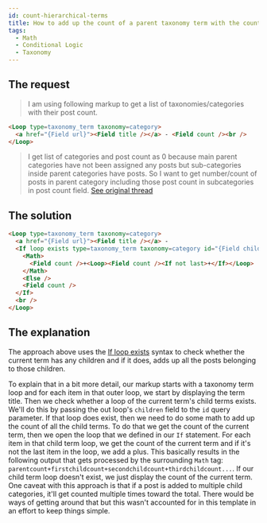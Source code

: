 ```yaml
---
id: count-hierarchical-terms
title: How to add up the count of a parent taxonomy term with the count of all its children
tags:
  - Math
  - Conditional Logic
  - Taxonomy
---
```

## The request

> I am using following markup to get a list of taxonomies/categories with their post count.
```html
<Loop type=taxonomy_term taxonomy=category>
  <a href="{Field url}"><Field title /></a> - <Field count /><br />
</Loop>
```

> I get list of categories and post count as 0 because main parent categories have not been assigned any posts but sub-categories inside parent categories have posts. So I want to get number/count of posts in parent category including those post count in subcategories in post count field. [See original thread](https://discourse.tangible.one/t/get-number-of-all-posts-including-post-count-of-children-inside-a-taxanomy/784)

## The solution

```html
<Loop type=taxonomy_term taxonomy=category>
  <a href="{Field url}"><Field title /></a> - 
  <If loop exists type=taxonomy_term taxonomy=category id="{Field children}">
    <Math>
      <Field count />+<Loop><Field count /><If not last>+</If></Loop>
    </Math>
    <Else />
    <Field count />
  </If>
  <br />
</Loop>
```

## The explanation

The approach above uses the [If loop exists](/docs/learning-guides/dynamic-tags/loop/features/exists) syntax to check whether the current term has any children and if it does, adds up all the posts belonging to those children.

To explain that in a bit more detail, our markup starts with a taxonomy term loop and for each item in that outer loop, we start by displaying the term title. Then we check whether a loop of the current term's child terms exists. We'll do this by passing the out loop's `children` field to the `id` query parameter. If that loop does exist, then we need to do some math to add up the count of all the child terms. To do that we get the count of the current term, then we open the loop that we defined in our `If` statement. For each item in that child term loop, we get the count of the current term and if it's not the last item in the loop, we add a plus. This basically results in the following output that gets processed by the surrounding `Math` tag: `parentcount+firstchildcount+secondchildcount+thirdchildcount...`. If our child term loop doesn't exist, we just display the count of the current term. One caveat with this approach is that if a post is added to multiple child categories, it'll get counted multiple times toward the total. There would be ways of getting around that but this wasn't accounted for in this template in an effort to keep things simple.